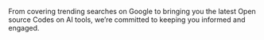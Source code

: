 From covering trending searches on Google to bringing you the latest Open source Codes on AI tools, we’re committed to keeping you informed and engaged.
